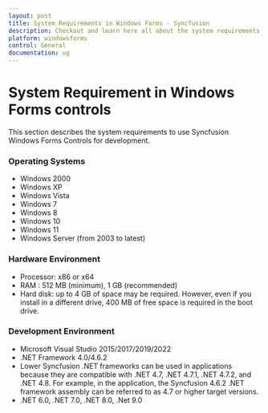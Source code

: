 ```yaml
---
layout: post
title: System Requirements in Windows Forms - Syncfusion
description: Checkout and learn here all about the system requirements needed to use Syncfusion Windows Forms Components.
platform: windowsforms
control: General
documentation: ug
---
```



# System Requirement in Windows Forms controls

This section describes the system requirements to use Syncfusion Windows Forms Controls for development.

### Operating Systems

* Windows 2000
* Windows XP
* Windows Vista
* Windows 7
* Windows 8
* Windows 10
* Windows 11
* Windows Server (from 2003 to latest)


### Hardware Environment

* Processor: x86 or x64
* RAM : 512 MB (minimum), 1 GB (recommended)
* Hard disk: up to 4 GB of space may be required. However, even if you install in a different drive, 400 MB of free space is required in the boot drive.

### Development Environment

* Microsoft Visual Studio 2015/2017/2019/2022
* .NET Framework 4.0/4.6.2
* Lower Syncfusion .NET frameworks can be used in applications because they are compatible with .NET 4.7, .NET 4.7.1, .NET 4.7.2, and .NET 4.8. For example, in the application, the Syncfusion 4.6.2 .NET framework assembly can be referred to as 4.7 or higher target versions.
* .NET 6.0, .NET 7.0, .NET 8.0, .Net 9.0


